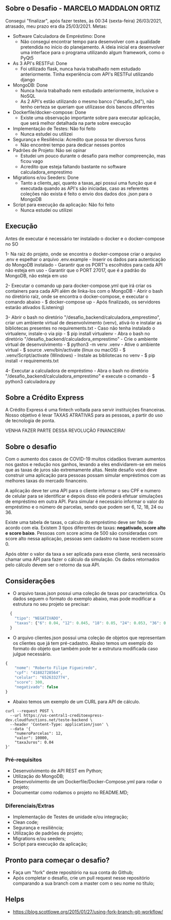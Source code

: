 ## Sobre o Desafio - MARCELO MADDALON ORTIZ

Consegui "finalizar", após fazer testes, às 00:34 (sexta-feira) 26/03/2021, atrasado, meu prazo era dia 25/03/2021.
 Metas:
  - Software Calculadora de Empréstimo: Done
    - Não consegui encontrar tempo para desenvolver com a qualidade pretendida no início do planejamento. A ideia inicial era desenvolver uma interface para o programa utilizando algum framework, como o PyQt5
  - As 3 API's RESTFul: Done
    - Foi utilizado flask, nunca havia trabalhado nem estudado anteriormente. Tinha experiência com API's RESTFul utilizando django
  - MongoDB: Done
    - Nunca havia trabalhado nem estudado anteriormente, inclusive o NoSQL
    - As 2 API's estão utilizando o mesmo banco ("desafio_bd"), não tenho certeza se queriam que utilizasse dois bancos diferentes
  - Dockerfile/docker-compose: Done
    - Existe uma observação importante sobre para executar aplicação, que será melhor detalhada na parte sobre execução
  - Implementação de Testes: Não foi feito
    - Nunca estudei ou utilizei
  - Segurança e Resiliência: Acredito que possa ter diversos furos
    - Não encontrei tempo para dedicar nesses pontos
  - Padrões de Projeto: Não sei opinar
    - Estudei um pouco durante o desafio para melhor compreenção, mas ficou vago
    - Acredito que esteja faltando bastante no software calculadora_emprestimo
  - Migrations e/ou Seeders: Done
    - Tanto a clients_api, quanto a taxas_api possui uma função que é executada quando as API's são iniciadas, caso as referentes coleções não exista é feito o envio dos dados dos .json para o MongoDB
  - Script para execução da aplicação: Não foi feito
    - Nunca estudei ou utilizei

## Execução

Antes de executar é necessário ter instalado o docker e o docker-compose no SO

1- Na raiz do projeto, onde se encontra o docker-compose criar o arquivo .env e espelhar o arquivo .env.example
    - Inserir os dados para autenticação do MongoDB instalado
    - Garantir que os PORT's escolhidos para cada API não esteja em uso
    - Garantir que o PORT 27017, que é a padrão do MongoDB, não esteja em uso

2- Executar o comando up para docker-compose.yml que irá criar os containers para cada API além de linka-los com o MongoDB
    - Abrir o bash no diretório raíz, onde se encontra o docker-compose, e executar o comando abaixo
        - $ docker-compose up
    - Após finalizado, os servidores estarão ativados (Listening)

3- Abrir o bash no diretório "/desafio_backend/calculadora_emprestimo", criar um ambiente virtual de desenvolvimento (venv), ativá-lo e instalar as bibliotecas presentes no requirements.txt
    - Caso não tenha instalado o virtualenv, instale-o via pip
        - $ pip install virtualenv
    - Abra o bash no diretório "/desafio_backend/calculadora_emprestimo"
    - Crie o ambiente virtual de desenvolvimento
        - $ python3 -m venv .venv
    - Ative o ambiente virtual
        - $ source .venv/bin/activate (linux ou macOS)
        - $ .venv/Script/activate (Windows)
    - Instale as bibliotecas no venv
        - $ pip install -r requirements.txt

4- Executar a calculadora de empréstimo
    - Abra o bash no diretório "/desafio_backend/calculadora_emprestimo" e execute o comando
        - $ python3 calculadora.py

## Sobre a Crédito Express

A Crédito Express é uma fintech voltada para servir instituições financeiras. Nosso objetivo é levar TAXAS ATRATIVAS para as pessoas, a partir do uso de tecnologia de ponta.

VENHA FAZER PARTE DESSA REVOLUÇÃO FINANCEIRA!


## Sobre o desafio

Com o aumento dos casos de COVID-19 muitos cidadãos tiveram aumentos nos gastos e redução nos ganhos, levando a eles endividarem-se em meios que as taxas de juros são extremamente altas. Neste desafio você deve construir uma aplicação para pessoas possam simular empréstimos com as melhores taxas do mercado financeiro.

A aplicação deve ter uma API para o cliente informar o seu CPF e numero de celular para se identificar e depois disso ele poderá efetuar simulações de empréstimo em outra API. Para simular é necessário informar o valor do empréstimo e o número de parcelas, sendo que podem ser 6, 12, 18, 24 ou 36.

Existe uma tabela de taxas, o calculo do empréstimo deve ser feito de acordo com ela. Existem 3 tipos diferentes de taxas: **negativado, score alto e score baixo**. Pessoas com score acima de 500 são consideradas com score alto nessa aplicação, pessoas sem cadastro na base recebem score 0.

Após obter o valor da taxa a ser aplicada para esse cliente, será necessário chamar uma API para fazer o cálculo da simulação. Os dados retornados pelo cálculo devem ser o retorno da sua API.


## Considerações

- O arquivo taxas.json possui uma coleção de taxas por característica. Os dados seguem o formato do exemplo abaixo, mas pode modificar a estrutura no seu projeto se precisar:

```javascript
  {
	"tipo": "NEGATIVADO",
	"taxas": {"6": 0.04, "12": 0.045, "18": 0.05, "24": 0.053, "36": 0.055}
  }
```
- O arquivo clientes.json possui uma coleção de objetos que representam os clientes que já tem pré-cadastro. Abaixo temos um exemplo do formato do objeto que também pode ter a estrutura modificada caso julgue necessário.

```javascript
{
	"nome": "Roberto Filipe Figueiredo",
	"cpf": "41882728564",
	"celular": "6526332774",
	"score": 300,
	"negativado": false
}
```

- Abaixo temos um exemplo de um CURL para API de cálculo.

```shell
curl --request POST \
  --url https://us-central1-creditoexpress-dev.cloudfunctions.net/teste-backend \
  --header 'Content-Type: application/json' \
  --data '{
	"numeroParcelas": 12,
	"valor": 10000,
	"taxaJuros": 0.04
}'
```

### Pré-requisitos
- Desenvolvimento de API REST em Python;
- Utilização do MongoDB;
- Desenvolvimento de um Dockerfile/Docker-Compose.yml para rodar o projeto;
- Documentar como rodamos o projeto no README.MD;

### Diferenciais/Extras
- Implementação de Testes de unidade e/ou integração;
- Clean code;
- Segurança e resiliência;
- Utilização de padrões de projeto;
- Migrations e/ou seeders;
- Script para execução da aplicação;

## Pronto para começar o desafio?

- Faça um "fork" deste repositório na sua conta do Github;
- Após completar o desafio, crie um pull request nesse repositório comparando a sua branch com a master com o seu nome no título;

## Helps
- https://blog.scottlowe.org/2015/01/27/using-fork-branch-git-workflow/
